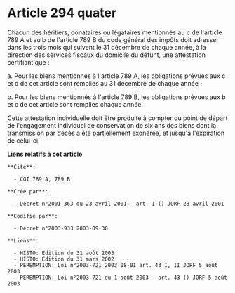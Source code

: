 # Article 294 quater

Chacun des héritiers, donataires ou légataires mentionnés au c de l'article 789 A et au b de l'article 789 B du code général
des impôts doit adresser dans les trois mois qui suivent le 31 décembre de chaque année, à la direction des services fiscaux
du domicile du défunt, une attestation certifiant que :

a. Pour les biens mentionnés à l'article 789 A, les obligations prévues aux c et d de cet article sont remplies au 31
décembre de chaque année ;

b. Pour les biens mentionnés à l'article 789 B, les obligations prévues aux b et c de cet article sont remplies chaque année.

Cette attestation individuelle doit être produite à compter du point de départ de l'engagement individuel de conservation de
six ans des biens dont la transmission par décès a été partiellement exonérée, et jusqu'à l'expiration de celui-ci.

**Liens relatifs à cet article**

	**Cite**:

	  - CGI 789 A, 789 B

	**Créé par**:

	  - Décret n°2001-363 du 23 avril 2001 - art. 1 () JORF 28 avril 2001

	**Codifié par**:

	  - Décret n°2003-933 2003-09-30

	**Liens**:

	  - HISTO: Edition du 31 août 2003
	  - HISTO: Edition du 31 mars 2002
	  - PEREMPTION: Loi n°2003-721 2003-08-01 art. 43 I, II JORF 5 août 2003
	  - PEREMPTION: Loi n°2003-721 du 1 août 2003 - art. 43 () JORF 5 août 2003
